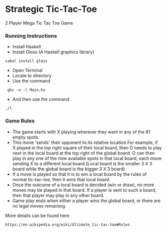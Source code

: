 # Strategic Tic-Tac-Toe

2 Player Mega Tic Tac Toe Game


### Running Instructions

* Install Haskell  
* Install Gloss (A Haskell graphics library) 

```
cabal install gloss
```
* Open Terminal  
* Locate to directory  
* Use the command  

```
 ghc -o -l Main.hs
 ```
* And then use the command

 ```
 ./l
 ```
 
### Game Rules 
* The game starts with X playing wherever they want in any of the 81 empty spots.
* This move 'sends' their opponent to its relative location.For example, if X played in the top right square of their local board, then O needs to play next in the local board at the top right of the global board. O can then play in any one of the nine available spots in that local board, each move sending X to a different local board.(Local board is the smaller 3 X 3 board while the global board is the bigger 3 X 3 board)
* If a move is played so that it is to win a local board by the rules of normal tic-tac-toe, then it wins that local board.
* Once the outcome of a local board is decided (win or draw), no more moves may be played in that board. If a player is sent to such a board, then that player may play in any other board.
* Game play ends when either a player wins the global board, or there are no legal moves remaining.

More details can be found here 

```
https://en.wikipedia.org/wiki/Ultimate_tic-tac-toe#Rules
```
